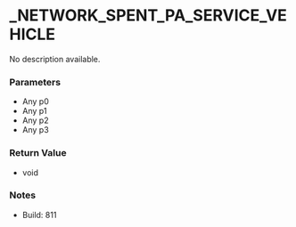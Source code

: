 # _NETWORK_SPENT_PA_SERVICE_VEHICLE

No description available.

### Parameters
* Any p0
* Any p1
* Any p2
* Any p3

### Return Value
* void

### Notes
* Build: 811

